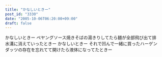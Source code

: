 ```yaml
---
title: "かなしいときー"
post_id: "3330"
date: "2005-10-06T06:20:00+09:00"
draft: false
---
```



かなしいときー ペヤングソース焼きそばの湯きりしてたら麺が全部飛び出て排水溝に消えていったときー  かなしいときー それで凹んで一緒に買ったハーゲンダッツの存在を忘れてて開けたら液体になってたときー
